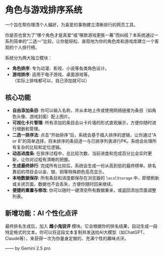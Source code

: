 # 角色与游戏排序系统
一个旨在帮你理清个人偏好，为喜爱的事物建立清晰排行的网页工具。

你是否也曾为了“哪个角色才是真爱”或“哪款游戏更胜一筹”而纠结？本系统通过一系列简单的“二选一”比较，让你能轻松、直观地为你的角色库和游戏库建立一个客观的个人排行榜。

系统分为两大独立模块：
- **角色排序**: 专为动漫、影视、小说等各类角色设计。
- **游戏排序**: 适用于电子游戏、桌面游戏等。
<br>（实际上排啥都可以，自己添加就可以）

## 核心功能

- **自由添加条目**: 你可以输入名称，并从本地上传或使用网络链接为条目（如角色头像、游戏封面）配上图片。
- **可视化卡片管理**: 所有添加的条目会以卡片墙的形式直观展示，方便你随时进行增删和管理。
- **二选一排序法**: 点击“开始排序”后，系统会基于插入排序的逻辑，让你通过“A or B”的简单选择，将未排序的条目逐一与已排序列表进行PK。系统会处理所有复杂的比较和定位逻辑。
- **动态进度条**: 在排序过程中，总比较次数、当前进度和完成百分比会实时更新，让你对过程有清晰的把握。
- **生成最终排行**: 完成所有比较后，系统会生成一份从高到低的最终榜单。排名靠前的项目会以金、银、铜等特殊颜色高亮显示。
- **本地数据保存**: 所有条目和进度都保存在浏览器的 `localStorage` 中，即使刷新或关闭页面，数据也不会丢失，方便你随时回来继续。
- **便捷的重置与修改**: 你可以随时一键清空所有数据重来，或返回添加页面调整列表。

## 新增功能：AI 个性化点评

最终排名生成后，加入 **雌小鬼锐评** 模块。它会根据你的排名结果，自动生成一段特定格式的文本。你可以将这段文本复制并发送给AI大模型（如ChatGPT、Claude等），来获得一次为你量身定做的、充满个性的趣味点评。


—— by Gemini 2.5 pro
